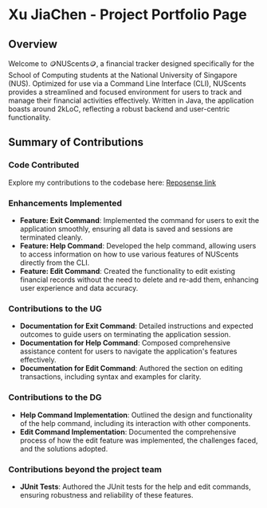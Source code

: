 # Xu JiaChen - Project Portfolio Page

## Overview
Welcome to 🪙NUScents🪙, a financial tracker designed specifically for the School of Computing students at the 
National University of Singapore (NUS). Optimized for use via a Command Line Interface (CLI), NUScents provides 
a streamlined and focused environment for users to track and manage their financial activities effectively. 
Written in Java, the application boasts around 2kLoC, reflecting a robust backend and user-centric functionality.

## Summary of Contributions

### Code Contributed
Explore my contributions to the codebase here: [Reposense link](https://nus-cs2113-ay2324s1.github.io/tp-dashboard/?search=&sort=groupTitle&sortWithin=title&timeframe=commit&mergegroup=&groupSelect=groupByRepos&breakdown=true&checkedFileTypes=docs~functional-code~test-code&since=2023-09-22&tabOpen=true&tabType=authorship&tabAuthor=aaronxujiachen&tabRepo=AY2324S1-CS2113-T18-4%2Ftp%5Bmaster%5D&authorshipIsMergeGroup=false&authorshipFileTypes=docs~functional-code~test-code&authorshipIsBinaryFileTypeChecked=false&authorshipIsIgnoredFilesChecked=false)

### Enhancements Implemented
- **Feature: Exit Command**: Implemented the command for users to exit the application smoothly, ensuring all data is saved and sessions are terminated cleanly.
- **Feature: Help Command**: Developed the help command, allowing users to access information on how to use various features of NUScents directly from the CLI.
- **Feature: Edit Command**: Created the functionality to edit existing financial records without the need to delete and re-add them, enhancing user experience and data accuracy.

<div style="page-break-after: always;"></div>

### Contributions to the UG
- **Documentation for Exit Command**: Detailed instructions and expected outcomes to guide users on terminating the application session.
- **Documentation for Help Command**: Composed comprehensive assistance content for users to navigate the application's features effectively.
- **Documentation for Edit Command**: Authored the section on editing transactions, including syntax and examples for clarity.

### Contributions to the DG
- **Help Command Implementation**: Outlined the design and functionality of the help command, including its interaction with other components.
- **Edit Command Implementation**: Documented the comprehensive process of how the edit feature was implemented, the challenges faced, and the solutions adopted.

### Contributions beyond the project team
- **JUnit Tests**: Authored the JUnit tests for the help and edit commands, ensuring robustness and reliability of these features.
